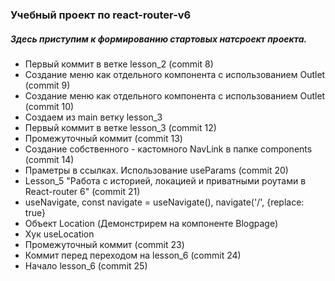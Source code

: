 ### Учебный проект по react-router-v6
##### Здесь приступим к формированию стартовых натсроект проекта. 
* Первый коммит в ветке lesson_2 (commit 8)
* Создание меню как отдельного компонента с использованием Outlet  (commit 9)
* Создание меню как отдельного компонента с использованием Outlet  (commit 10)
* Создаем из main ветку lesson_3
* Первый коммит в ветке lesson_3 (commit 12)
* Промежуточный коммит (commit 13)
* Создание собственного - кастомного NavLink в папке components (commit 14)
* Праметры в ссылках. Использование useParams (commit 20)
* Lesson_5 "Работа с историей, локацией и приватными роутами в React-router 6" (commit 21)
* useNavigate, const navigate = useNavigate(), navigate('/', {replace: true}
* Объект Location (Демонстрирем на компоненте Blogpage)
* Хук useLocation 
* Промежуточный коммит (commit 23)
* Коммит перед переходом на lesson_6 (commit 24)
* Начало lesson_6 (commit 25)